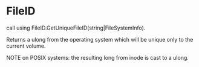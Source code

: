 # FileID

call using FileID.GetUniqueFileID(string|FileSystemInfo).

Returns a ulong from the operating system which will be unique only to the current volume.

NOTE on POSIX systems: the resulting long from inode is cast to a ulong.